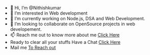 - 👋 Hi, I’m @Nithishkumar
- 👀 I’m interested in Web development
- 🌱 I’m currently working on Node.js, DSA and Web Development.
- 💞️ I’m looking to collaborate on OpenSource projects in web developement.
- 📫 Reach me out to know more about me <a href="https://nithishkumar-cloud.github.io/Portfolio/" >Click Here</a>
- Ready to clear all your stuffs Have a Chat <a href="https://www.linkedin.com/in/nithish-kumar-95a51020b">Click Here</a>
- Mail me  <a href="mailto:krnithishkumar14@gmail.com">To Reach out</a>

<!---
Nithishkumar-cloud/Nithishkumar-cloud is a ✨ special ✨ repository because its `README.md` (this file) appears on your GitHub profile.
You can click the Preview link to take a look at your changes.
--->
